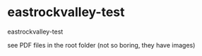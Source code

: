 # eastrockvalley-test
eastrockvalley-test


see PDF files in the root folder (not so boring, they have images)
